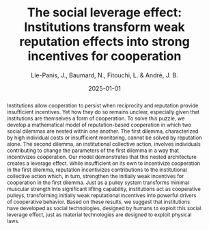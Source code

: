---
collection: publications
permalink: /publication/institutions
date: 2025-01-01
#venue: 
paperurl: '/files/Institutions.pdf'
link: 'https://osf.io/preprints/psyarxiv/uftzb'
abstract: 'Institutions allow cooperation to persist when reciprocity and reputation provide insufficient incentives. Yet how they do so remains unclear, especially given that institutions are themselves a form of cooperation. To solve this puzzle, we develop a mathematical model of reputation-based cooperation in which two social dilemmas are nested within one another. The first dilemma, characterized by high individual costs or insufficient monitoring, cannot be solved by reputation alone. The second dilemma, an institutional collective action, involves individuals contributing to change the parameters of the first dilemma in a way that incentivizes cooperation. Our model demonstrates that this nested architecture creates a leverage effect. While insufficient on its own to incentivize cooperation in the first dilemma, reputation incentivizes contributions to the institutional collective action which, in turn, strengthen the initially weak incentives for cooperation in the first dilemma. Just as a pulley system transforms minimal muscular strength into significant lifting capability, institutions act as cooperative pulleys, transforming initially weak reputational incentives into powerful drivers of cooperative behavior. Based on these results, we suggest that institutions have developed as social technologies, designed by humans to exploit this social leverage effect, just as material technologies are designed to exploit physical laws.
'
author: 'Lie-Panis, J., Baumard, N., Fitouchi, L. & André, J. B.'
year: 'preprint'
title: 'The social leverage effect: Institutions transform weak reputation effects into strong incentives for cooperation'
#journal:
keywords: ["institutions", "large-scale cooperation", "reputation"]
si: '/files/SI for Institutions.pdf'
type: "article"
code: '/files/Institutions.nb'
---
